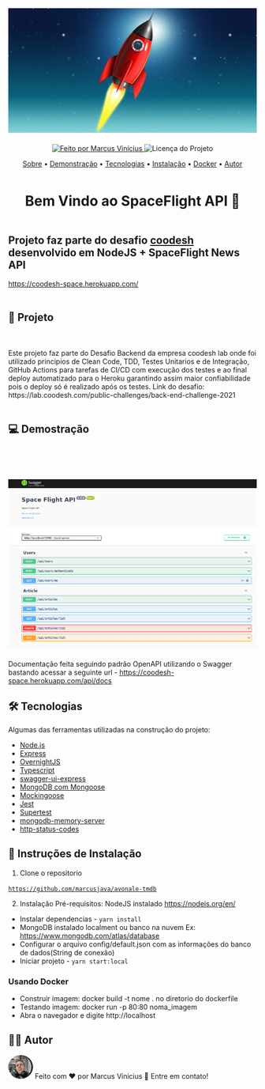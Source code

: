 <h2 align="center">
<img src="assets/space-rocket-icon-psd-56184.jpg" alt="rocket"/>
</h2>

<p align="center">
  <a href="https://github.com/Daniel-Vinicius">
    <img alt="Feito por Marcus Vinícius" src="https://img.shields.io/badge/FEITO%20POR-MARCUS%20VINICIUS-brightgreen">
  </a>
  <img alt="Licença do Projeto" src="https://img.shields.io/badge/LICENSE-MIT-green"/>
<p>

<p align="center">
 <a href="#sobre">Sobre</a> •
 <a href="#demonstracao">Demonstração</a> •
 <a href="#tecnologias">Tecnologias</a> •
 <a href="#instalacao">Instalação</a> •
 <a href="#docker">Docker</a> •
 <a href="#autor">Autor</a>

</p>

<h1 style="text-align: center;margin-top:50px;margin-bottom:50px">Bem Vindo ao SpaceFlight API 🚀</h1>

## Projeto faz parte do desafio <a href="https://lab.coodesh.com/public-challenges/back-end-challenge-2021" target="_blank">coodesh</a> desenvolvido em NodeJS + SpaceFlight News API

https://coodesh-space.herokuapp.com/
<br/>
<br/>

## 🎨 Projeto <a id="sobre"> </a>

<br/>
<br/>
Este projeto faz parte do Desafio Backend da empresa coodesh lab onde foi utilizado principios de Clean Code, TDD, Testes Unitarios e de Integração, GitHub Actions para tarefas de CI/CD com execução dos testes e ao final deploy automatizado para o Heroku garantindo assim maior confiabilidade pois o deploy só é realizado após os testes. Link do desafio: https://lab.coodesh.com/public-challenges/back-end-challenge-2021
<br/>
<br/>

## 💻 Demostração <a id='demonstracao'></a>

<br/>
<br/>
<h2 align="center">
<img src="assets/swagger.png" alt="swagger"/>
</h2>

Documentação feita seguindo padrão OpenAPI utilizando o Swagger bastando acessar a seguinte url - https://coodesh-space.herokuapp.com/api/docs

## 🛠 Tecnologias <a id="tecnologias"></a>

Algumas das ferramentas utilizadas na construção do projeto:

- [Node.js](https://nodejs.org/pt-br/)
- [Express](https://expressjs.com/pt-br/)
- [OvernightJS](https://github.com/seanpmaxwell/overnight)
- [Typescript](https://www.typescriptlang.org/)
- [swagger-ui-express](https://github.com/scottie1984/swagger-ui-express)
- [MongoDB com Mongoose](https://mongoosejs.com/)
- [Mockingoose](https://github.com/alonronin/mockingoose)
- [Jest](https://jestjs.io/pt-BR/)
- [Supertest](https://github.com/visionmedia/supertest)
- [mongodb-memory-server](https://github.com/nodkz/mongodb-memory-server)
- [http-status-codes](https://github.com/prettymuchbryce/http-status-codes)

## 📝 Instruções de Instalação <a id="instalacao"> </a>

1. Clone o repositorio

[`https://github.com/marcusjava/avonale-tmdb`](https://github.com/marcusjava/coodesh_backendv2.git)

2. Instalação
   Pré-requisitos: NodeJS instalado https://nodejs.org/en/

- Instalar dependencias - `yarn install`
- MongoDB instalado localment ou banco na nuvem Ex: https://www.mongodb.com/atlas/database
- Configurar o arquivo config/default.json com as informações do banco de dados(String de conexão)
- Iniciar projeto - `yarn start:local`

### Usando Docker <a id="docker"> </a>

- Construir imagem: docker build -t nome . no diretorio do dockerfile
- Testando imagem: docker run -p 80:80 noma_imagem
- Abra o navegador e digite http://localhost

## 👨‍💻 Autor <a id="autor"> </a>

<a href="https://github.com/marcusjava" style="text-decoration: none;">
<img style="border-radius: 50%;" src="assets/avatar.png"/>
<span> Feito com ❤️ por Marcus Vinicius 👋 Entre em contato! </span> 
</a>
